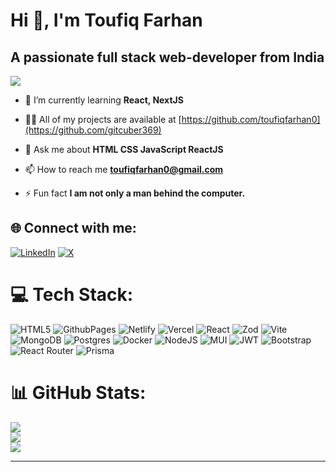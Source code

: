 # Hi 👋, I'm Toufiq Farhan

[](https://github.com/avinash201199/profile-readme-templates/blob/main/Profile%20Readme%20Templates/Dhruva%20Bhat.md#hi--im-dhruva-bhat-s-n)

## A passionate full stack web-developer from India

[![](https://visitcount.itsvg.in/api?id=toufiqfarhan0&icon=0&color=0)](https://visitcount.itsvg.in)


-   🌱 I’m currently learning  **React, NextJS**
    
-   👨‍💻 All of my projects are available at  [https://github.com/toufiqfarhan0](https://github.com/gitcuber369)
   

-   💬 Ask me about  **HTML CSS JavaScript ReactJS**
    
-   📫 How to reach me  **[toufiqfarhan0@gmail.com](mailto:arpitchaudhary2003@gmail.com)**


-   ⚡ Fun fact  **I am not only a man behind the computer.**


## 🌐 Connect with me:
[![LinkedIn](https://img.shields.io/badge/LinkedIn-%230077B5.svg?logo=linkedin&logoColor=white)](https://linkedin.com/in/https://www.linkedin.com/in/toufiq-farhan-431b8b291/) [![X](https://img.shields.io/badge/X-black.svg?logo=X&logoColor=white)](https://x.com/https://x.com/toufiq_farhan) 

# 💻 Tech Stack:
![HTML5](https://img.shields.io/badge/html5-%23E34F26.svg?style=for-the-badge&logo=html5&logoColor=white) ![GithubPages](https://img.shields.io/badge/github%20pages-121013?style=for-the-badge&logo=github&logoColor=white) ![Netlify](https://img.shields.io/badge/netlify-%23000000.svg?style=for-the-badge&logo=netlify&logoColor=#00C7B7) ![Vercel](https://img.shields.io/badge/vercel-%23000000.svg?style=for-the-badge&logo=vercel&logoColor=white) ![React](https://img.shields.io/badge/react-%2320232a.svg?style=for-the-badge&logo=react&logoColor=%2361DAFB) ![Zod](https://img.shields.io/badge/zod-%233068b7.svg?style=for-the-badge&logo=zod&logoColor=white) ![Vite](https://img.shields.io/badge/vite-%23646CFF.svg?style=for-the-badge&logo=vite&logoColor=white) ![MongoDB](https://img.shields.io/badge/MongoDB-%234ea94b.svg?style=for-the-badge&logo=mongodb&logoColor=white) ![Postgres](https://img.shields.io/badge/postgres-%23316192.svg?style=for-the-badge&logo=postgresql&logoColor=white) ![Docker](https://img.shields.io/badge/docker-%230db7ed.svg?style=for-the-badge&logo=docker&logoColor=white) ![NodeJS](https://img.shields.io/badge/node.js-6DA55F?style=for-the-badge&logo=node.js&logoColor=white) ![MUI](https://img.shields.io/badge/MUI-%230081CB.svg?style=for-the-badge&logo=mui&logoColor=white) ![JWT](https://img.shields.io/badge/JWT-black?style=for-the-badge&logo=JSON%20web%20tokens) ![Bootstrap](https://img.shields.io/badge/bootstrap-%238511FA.svg?style=for-the-badge&logo=bootstrap&logoColor=white) ![React Router](https://img.shields.io/badge/React_Router-CA4245?style=for-the-badge&logo=react-router&logoColor=white) ![Prisma](https://img.shields.io/badge/Prisma-3982CE?style=for-the-badge&logo=Prisma&logoColor=white)
# 📊 GitHub Stats:
![](https://github-readme-stats.vercel.app/api?username=toufiqfarhan0&theme=dark&hide_border=false&include_all_commits=false&count_private=false)<br/>
![](https://github-readme-streak-stats.herokuapp.com/?user=toufiqfarhan0&theme=dark&hide_border=false)<br/>
![](https://github-readme-stats.vercel.app/api/top-langs/?username=toufiqfarhan0&theme=dark&hide_border=false&include_all_commits=false&count_private=false&layout=compact)

---
